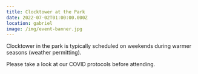 ```yaml
---
title: Clocktower at the Park
date: 2022-07-02T01:00:00.000Z
location: gabriel
image: /img/event-banner.jpg
---
```

Clocktower in the park is typically scheduled on weekends during warmer seasons (weather permitting).

Please take a look at our COVID protocols before attending.